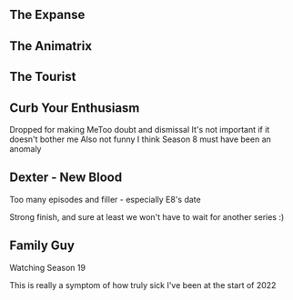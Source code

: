 ## The Expanse

## The Animatrix

## The Tourist

## Curb Your Enthusiasm
Dropped for making MeToo doubt and dismissal
It's not important if it doesn't bother me
Also not funny
I think Season 8 must have been an anomaly 

## Dexter - New Blood
Too many episodes and filler - especially E8's date

Strong finish, and sure at least we won't have to wait for another series :)

## Family Guy
Watching Season 19

This is really a symptom of how truly sick I've been at the start of 2022
